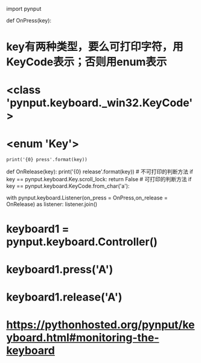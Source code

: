 import pynput


def OnPress(key):
# key有两种类型，要么可打印字符，用KeyCode表示；否则用enum表示
# <class 'pynput.keyboard._win32.KeyCode'>
# <enum 'Key'>
	print('{0} press'.format(key))

def OnRelease(key):
	print('{0} release'.format(key))
	# 不可打印的判断方法
	if key == pynput.keyboard.Key.scroll_lock:
		return False
	# 可打印的判断方法 if key == pynput.keyboard.KeyCode.from_char('a'):

with pynput.keyboard.Listener(on_press = OnPress,on_release = OnRelease) as listener:
	listener.join()
		
# keyboard1 = pynput.keyboard.Controller()
# keyboard1.press('A')
# keyboard1.release('A')
# https://pythonhosted.org/pynput/keyboard.html#monitoring-the-keyboard
